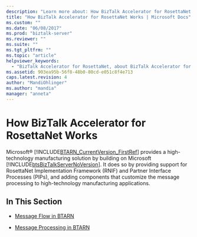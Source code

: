 ```yaml
---
description: "Learn more about: How BizTalk Accelerator for RosettaNet Works"
title: "How BizTalk Accelerator for RosettaNet Works | Microsoft Docs"
ms.custom: ""
ms.date: "06/08/2017"
ms.prod: "biztalk-server"
ms.reviewer: ""
ms.suite: ""
ms.tgt_pltfrm: ""
ms.topic: "article"
helpviewer_keywords: 
  - "BizTalk Accelerator for RosettaNet, about BizTalk Accelerator for RosettaNet"
ms.assetid: 903ea95b-56f8-48b0-80cd-e051c8f4e713
caps.latest.revision: 4
author: "MandiOhlinger"
ms.author: "mandia"
manager: "anneta"
---
```

# How BizTalk Accelerator for RosettaNet Works
Microsoft® [!INCLUDE[BTARN_CurrentVersion_FirstRef](../../includes/btarn-currentversion-firstref-md.md)] provides a high-technology manufacturing solution by building on Microsoft [!INCLUDE[btsBizTalkServerNoVersion](../../includes/btsbiztalkservernoversion-md.md)]. It does so by providing support for RosettaNet Implementation Framework (RNIF) and Partner Interface Processes (PIPs), and adding components that customize the message processing to high-technology manufacturing applications.  
  
## In This Section  
  
-   [Message Flow in BTARN](../../adapters-and-accelerators/accelerator-rosettanet/message-flow-in-btarn.md)  
  
-   [Message Processing in BTARN](../../adapters-and-accelerators/accelerator-rosettanet/message-processing-in-btarn.md)
